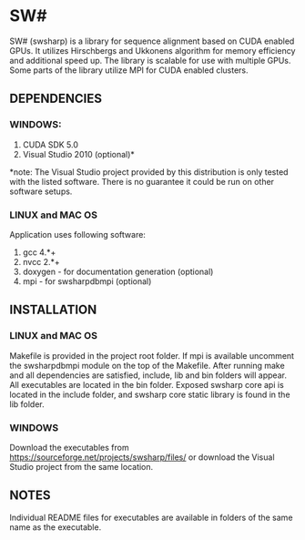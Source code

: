 # SW#

SW# (swsharp) is a library for sequence alignment based on CUDA enabled GPUs. It utilizes Hirschbergs and Ukkonens algorithm for memory efficiency and additional speed up. The library is scalable for use with multiple GPUs. Some parts of the library utilize MPI for CUDA enabled clusters.

## DEPENDENCIES

### WINDOWS:

1. CUDA SDK 5.0
2. Visual Studio 2010 (optional)*

\*note: The Visual Studio project provided by this distribution is only tested with the listed software. There is no guarantee it could be run on other software setups.

### LINUX and MAC OS

Application uses following software:

1. gcc 4.*+
2. nvcc 2.*+
3. doxygen - for documentation generation (optional)
4. mpi - for swsharpdbmpi (optional)

## INSTALLATION

### LINUX and MAC OS
Makefile is provided in the project root folder. If mpi is available uncomment the swsharpdbmpi module on the top of the Makefile. After running make and all dependencies are satisfied, include, lib and bin folders will appear. All executables are located in the bin folder. Exposed swsharp core api is located in the include folder, and swsharp core static library is found in the lib folder.

### WINDOWS
Download the executables from https://sourceforge.net/projects/swsharp/files/ or download the Visual Studio project from the same location.

## NOTES

Individual README files for executables are available in folders of the same name as the executable. 